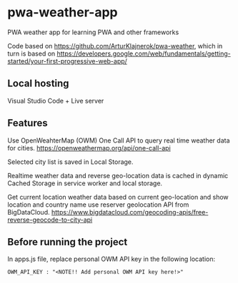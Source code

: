 # pwa-weather-app
PWA weather app for learning PWA and other frameworks

Code based on https://github.com/ArturKlajnerok/pwa-weather, which in turn is based on https://developers.google.com/web/fundamentals/getting-started/your-first-progressive-web-app/

## Local hosting

Visual Studio Code + Live server

## Features

Use OpenWeahterMap (OWM) One Call API to query real time weather data for cities.
https://openweathermap.org/api/one-call-api

Selected city list is saved in Local Storage.

Realtime weather data and reverse geo-location data is cached in dynamic Cached Storage in service worker and local storage.

Get current location weather data based on current geo-location and show location and country name use reserver geolocation API from BigDataCloud.
https://www.bigdatacloud.com/geocoding-apis/free-reverse-geocode-to-city-api


## Before running the project
In apps.js file, replace personal OWM API key in the following location:

	OWM_API_KEY : "<NOTE!! Add personal OWM API key here!>"